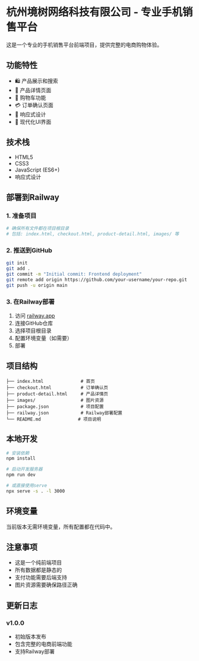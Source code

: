 # 杭州境树网络科技有限公司 - 专业手机销售平台

这是一个专业的手机销售平台前端项目，提供完整的电商购物体验。

## 功能特性

- 🛍️ 产品展示和搜索
- 📱 产品详情页面
- 🛒 购物车功能
- 💳 订单确认页面
- 📱 响应式设计
- 🎨 现代化UI界面

## 技术栈

- HTML5
- CSS3
- JavaScript (ES6+)
- 响应式设计

## 部署到Railway

### 1. 准备项目
```bash
# 确保所有文件都在项目根目录
# 包括: index.html, checkout.html, product-detail.html, images/ 等
```

### 2. 推送到GitHub
```bash
git init
git add .
git commit -m "Initial commit: Frontend deployment"
git remote add origin https://github.com/your-username/your-repo.git
git push -u origin main
```

### 3. 在Railway部署
1. 访问 [railway.app](https://railway.app)
2. 连接GitHub仓库
3. 选择项目根目录
4. 配置环境变量（如需要）
5. 部署

## 项目结构

```
├── index.html              # 首页
├── checkout.html           # 订单确认页
├── product-detail.html     # 产品详情页
├── images/                 # 图片资源
├── package.json            # 项目配置
├── railway.json            # Railway部署配置
└── README.md              # 项目说明
```

## 本地开发

```bash
# 安装依赖
npm install

# 启动开发服务器
npm run dev

# 或直接使用serve
npx serve -s . -l 3000
```

## 环境变量

当前版本无需环境变量，所有配置都在代码中。

## 注意事项

- 这是一个纯前端项目
- 所有数据都是静态的
- 支付功能需要后端支持
- 图片资源需要确保路径正确

## 更新日志

### v1.0.0
- 初始版本发布
- 包含完整的电商前端功能
- 支持Railway部署